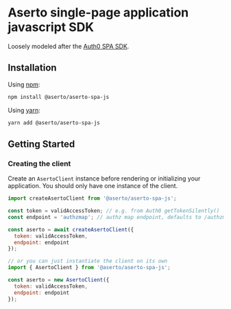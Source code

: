 # Aserto single-page application javascript SDK

Loosely modeled after the [Auth0 SPA SDK](https://github.com/auth0/auth0-spa-js).

## Installation

Using [npm](https://npmjs.org):

```sh
npm install @aserto/aserto-spa-js
```

Using [yarn](https://yarnpkg.com):

```sh
yarn add @aserto/aserto-spa-js
```

## Getting Started

### Creating the client

Create an `AsertoClient` instance before rendering or initializing your application. You should only have one instance of the client.

```js
import createAsertoClient from '@aserto/aserto-spa-js';

const token = validAccessToken; // e.g. from Auth0 getTokenSilently()
const endpoint = 'authzmap'; // authz map endpoint, defaults to /authzmap

const aserto = await createAsertoClient({
  token: validAccessToken,
  endpoint: endpoint
});

// or you can just instantiate the client on its own
import { AsertoClient } from '@aserto/aserto-spa-js';

const aserto = new AsertoClient({
  token: validAccessToken,
  endpoint: endpoint
});
```

